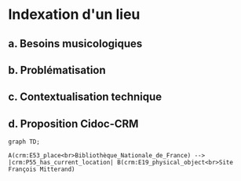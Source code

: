 # Indexation d'un lieu

## a. Besoins musicologiques

## b. Problématisation 

## c. Contextualisation technique

## d. Proposition Cidoc-CRM

```mermaid
graph TD;

A(crm:E53_place<br>Bibliothèque_Nationale_de_France) --> |crm:P55_has_current_location| B(crm:E19_physical_object<br>Site François Mitterand)




```

